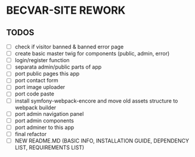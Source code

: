 # BECVAR-SITE REWORK

## TODOS
- [ ] check if visitor banned & banned error page
- [ ] create basic master twig for components (public, admin, error)
- [ ] login/register function
- [ ] separata admin/public parts of app
- [ ] port public pages this app
- [ ] port contact form
- [ ] port image uploader
- [ ] port code paste
- [ ] install symfony-webpack-encore and move old assets structure to webpack builder
- [ ] port admin navigation panel
- [ ] port admin components
- [ ] port adminer to this app
- [ ] final refactor
- [ ] NEW README.MD (BASIC INFO, INSTALLATION GUIDE, DEPENDENCY LIST, REQUIREMENTS LIST)
